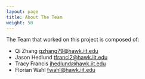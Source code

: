 ```yaml
---
layout: page
title: About The Team
weight: 50
---
```


The Team that worked on this project is composed of:
- Qi Zhang qzhang79@hawk.iit.edu
- Jason Hedlund tfranci2@hawk.iit.edu
- Tracy Francis jhedlund@hawk.iit.edu
- Florian Wahl fwahl@hawk.iit.edu
